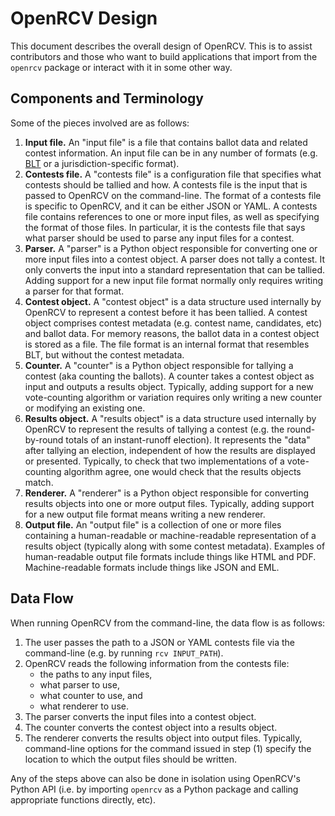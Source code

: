 OpenRCV Design
==============

This document describes the overall design of OpenRCV.  This is to assist
contributors and those who want to build applications that import from
the `openrcv` package or interact with it in some other way.


Components and Terminology
--------------------------

Some of the pieces involved are as follows:

1. **Input file.**  An "input file" is a file that contains ballot data and
   related contest information.  An input file can be in any number of
   formats (e.g. [BLT][blt-desc] or a jurisdiction-specific format).
2. **Contests file.**  A "contests file" is a configuration file that
   specifies what contests should be tallied and how.  A contests file
   is the input that is passed to OpenRCV on the command-line.
   The format of a contests file is specific to OpenRCV, and it can be
   either JSON or YAML.  A contests file contains references to one or more
   input files, as well as specifying the format of those files.  In
   particular, it is the contests file that says what parser should be
   used to parse any input files for a contest.
3. **Parser.**  A "parser" is a Python object responsible for converting
   one or more input files into a contest object.  A parser does not
   tally a contest.  It only converts the input into a standard
   representation that can be tallied.  Adding support for a new input
   file format normally only requires writing a parser for that format.
4. **Contest object.**  A "contest object" is a data structure used
   internally by OpenRCV to represent a contest before it has been tallied.
   A contest object comprises contest metadata (e.g. contest name,
   candidates, etc) and ballot data.  For memory reasons, the ballot data
   in a contest object is stored as a file.  The file format is an internal
   format that resembles BLT, but without the contest metadata.
5. **Counter.**  A "counter" is a Python object responsible for tallying
   a contest (aka counting the ballots).  A counter takes a contest
   object as input and outputs a results object.  Typically, adding
   support for a new vote-counting algorithm or variation requires only
   writing a new counter or modifying an existing one.
6. **Results object.**  A "results object" is a data structure used
   internally by OpenRCV to represent the results of tallying a contest
   (e.g. the round-by-round totals of an instant-runoff election).
   It represents the "data" after tallying an election, independent of
   how the results are displayed or presented.  Typically, to check that
   two implementations of a vote-counting algorithm agree, one would check
   that the results objects match.
7. **Renderer.**  A "renderer" is a Python object responsible for
   converting results objects into one or more output files.  Typically,
   adding support for a new output file format means writing a new renderer.
8. **Output file.**  An "output file" is a collection of one or more
   files containing a human-readable or machine-readable representation
   of a results object (typically along with some contest metadata).
   Examples of human-readable output file formats include things like
   HTML and PDF.  Machine-readable formats include things like JSON and EML.


Data Flow
---------

When running OpenRCV from the command-line, the data flow is as follows:

1. The user passes the path to a JSON or YAML contests file via the
   command-line (e.g. by running `rcv INPUT_PATH`).
2. OpenRCV reads the following information from the contests file:
   * the paths to any input files,
   * what parser to use,
   * what counter to use, and
   * what renderer to use.
3. The parser converts the input files into a contest object.
4. The counter converts the contest object into a results object.
5. The renderer converts the results object into output files.
   Typically, command-line options for the command issued in step (1)
   specify the location to which the output files should be written.

Any of the steps above can also be done in isolation using OpenRCV's
Python API (i.e. by importing `openrcv` as a Python package and
calling appropriate functions directly, etc).


[blt-desc]: https://code.google.com/p/droop/wiki/BltFileFormat

